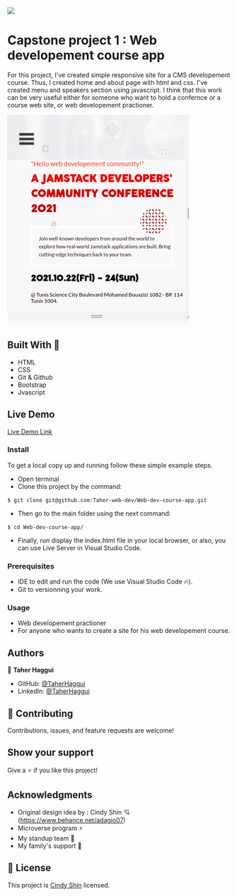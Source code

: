 ![](https://img.shields.io/badge/Microverse-blueviolet) 

# Capstone project 1 : Web developement course app 
For this project, I've created simple responsive site for a CMS developement course. Thus, I created home and about page with html and css. I've created menu and speakers section using javascript. I think that this work can be very useful either for someone who want to hold a confernce or a course web site, or web developement practioner.

![home_page](https://github.com/Taher-web-dev/Web-dev-course-app/blob/create-home_page-about-page/statics/images/overview.png)

## Built With 🔨

- HTML
- CSS
- Git & Github
- Bootstrap
- Jvascript

## Live Demo

[Live Demo Link](https://taher-web-dev.github.io/Web-dev-course-app/)

### Install

To get a local copy up and running follow these simple example steps.
- Open terminal
- Clone this project by the command: 

```
$ git clone git@github.com:Taher-web-dev/Web-dev-course-app.git
```

- Then go to the main folder using the next command:

```
$ cd Web-dev-course-app/
```

- Finally, run display the index.html file in your local browser, or also, you can use Live Server in Visual Studio Code.



### Prerequisites

- IDE to edit and run the code (We use Visual Studio Code 🔥).
- Git to versionning your work.


### Usage

- Web developement practioner
- For anyone who wants to create a site for his web developement course.


## Authors

👤 **Taher Haggui**

- GitHub: [@TaherHaggui](https://github.com/Taher-web-dev)
- LinkedIn: [@TaherHaggui](https://www.linkedin.com/in/taher-haggui-66b5a6198/)


## 🤝 Contributing

Contributions, issues, and feature requests are welcome!



## Show your support

Give a ⭐️ if you like this project!


## Acknowledgments
- Original design idea by : Cindy Shin  💘 (https://www.behance.net/adagio07)
- Microverse program ⚡
- My standup team 🏹
- My family's support 🙌

## 📝 License

This project is [Cindy Shin](https://www.behance.net/adagio07) licensed.
